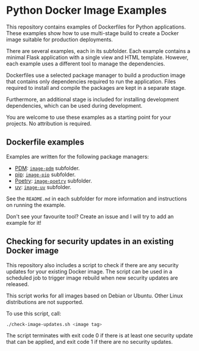 # Python Docker Image Examples

This repository contains examples of Dockerfiles for Python applications. These examples show how to use multi-stage
build to create a Docker image suitable for production deployments.

There are several examples, each in its subfolder. Each example contains a minimal Flask application with
a single view and HTML template. However, each example uses a different tool to manage the dependencies.

Dockerfiles use a selected package manager to build a production image that contains only dependencies
required to run the application. Files required to install and compile the packages are kept in a separate stage.

Furthermore, an additional stage is included for installing development dependencies,
which can be used during development.

You are welcome to use these examples as a starting point for your projects. No attribution is required.


## Dockerfile examples

Examples are written for the following package managers:

* [PDM](https://pdm-project.org/en/latest/): [`image-pdm`](image-pdm/) subfolder.
* [pip](https://pip.pypa.io/en/stable/): [`image-pip`](image-pip/) subfolder.
* [Poetry](https://python-poetry.org): [`image-poetry`](image-poetry/) subfolder.
* [uv](https://github.com/astral-sh/uv): [`image-uv`](image-uv/) subfolder.

See the `README.md` in each subfolder for more information and instructions on running the example.

Don't see your favourite tool? Create an issue and I will try to add an example for it!


## Checking for security updates in an existing Docker image

This repository also includes a script to check if there are any security updates for your existing Docker image.
The script can be used in a scheduled job to trigger image rebuild when new security updates are released.

This script works for all images based on Debian or Ubuntu. Other Linux distributions are not supported.

To use this script, call:

```bash
./check-image-updates.sh <image tag>
```

The script terminates with exit code 0 if there is at least one security update that can be applied, and exit code
1 if there are no security updates.
